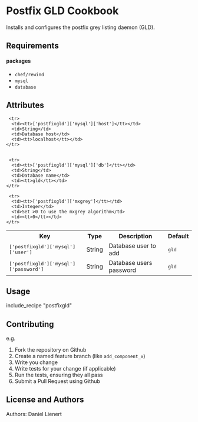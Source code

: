 Postfix GLD Cookbook
===================
Installs and configures the postfix grey listing daemon (GLD).

Requirements
------------
#### packages

- `chef/rewind`
- `mysql`
- `database`



Attributes
----------

<table>
  <tr>
    <th>Key</th>
    <th>Type</th>
    <th>Description</th>
    <th>Default</th>
  </tr>

  <tr>
    <td><tt>['postfixgld']['mysql']['user']</tt></td>
    <td>String</td>
    <td>Database user to add</td>
    <td><tt>gld</tt></td>
  </tr>

  <tr>
      <td><tt>['postfixgld']['mysql']['password']</tt></td>
      <td>String</td>
      <td>Database users password</td>
      <td><tt>gld</tt></td>
    </tr>

     <tr>
      <td><tt>['postfixgld']['mysql']['host']</tt></td>
      <td>String</td>
      <td>Database host</td>
      <td><tt>localhost</tt></td>
    </tr>


     <tr>
      <td><tt>['postfixgld']['mysql']['db']</tt></td>
      <td>String</td>
      <td>Database name</td>
      <td><tt>gld</tt></td>
    </tr>

     <tr>
      <td><tt>['postfixgld']['mxgrey']</tt></td>
      <td>Integer</td>
      <td>Set >0 to use the mxgrey algorithm</td>
      <td><tt>0</tt></td>
    </tr>
</table>

Usage
-----

include_recipe "postfixgld"


Contributing
------------

e.g.
1. Fork the repository on Github
2. Create a named feature branch (like `add_component_x`)
3. Write you change
4. Write tests for your change (if applicable)
5. Run the tests, ensuring they all pass
6. Submit a Pull Request using Github

License and Authors
-------------------
Authors: Daniel Lienert
